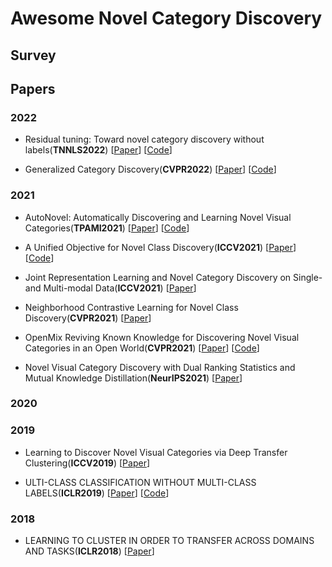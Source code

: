 # Awesome Novel Category Discovery

## Survey

## Papers

### 2022

- <a name="todo"></a> Residual tuning: Toward novel category discovery without labels(**TNNLS2022**) [[Paper](https://ieeexplore.ieee.org/document/9690577)] [[Code](https://github.com/liuyudut/ResTune)]

- <a name="todo"></a> Generalized Category Discovery(**CVPR2022**) [[Paper](https://arxiv.org/abs/2201.02609)] [[Code](https://github.com/sgvaze/generalized-category-discovery)]

### 2021

- <a name="todo"></a> AutoNovel: Automatically Discovering and Learning Novel Visual Categories(**TPAMI2021**) [[Paper](https://ieeexplore.ieee.org/abstract/document/9464163)] [[Code](https://github.com/k-han/AutoNovel)]

- <a name="todo"></a> A Unified Objective for Novel Class Discovery(**ICCV2021**) [[Paper](https://openaccess.thecvf.com/content/ICCV2021/html/Fini_A_Unified_Objective_for_Novel_Class_Discovery_ICCV_2021_paper.html)] [[Code](https://github.com/DonkeyShot21/UNO)]

- <a name="todo"></a> Joint Representation Learning and Novel Category Discovery on Single- and Multi-modal Data(**ICCV2021**) [[Paper](https://openaccess.thecvf.com/content/ICCV2021/papers/Jia_Joint_Representation_Learning_and_Novel_Category_Discovery_on_Single-_and_ICCV_2021_paper.pdf)]

- <a name="todo"></a> Neighborhood Contrastive Learning for Novel Class Discovery(**CVPR2021**) [[Paper](https://openaccess.thecvf.com/content/CVPR2021/html/Zhong_Neighborhood_Contrastive_Learning_for_Novel_Class_Discovery_CVPR_2021_paper.html)]

- <a name="todo"></a> OpenMix Reviving Known Knowledge for Discovering Novel Visual Categories in an Open World(**CVPR2021**) [[Paper](https://openaccess.thecvf.com/content/CVPR2021/html/Zhong_OpenMix_Reviving_Known_Knowledge_for_Discovering_Novel_Visual_Categories_in_CVPR_2021_paper.html)] [[Code]()]

- <a name="todo"></a> Novel Visual Category Discovery with Dual Ranking Statistics and Mutual Knowledge Distillation(**NeurIPS2021**) [[Paper](https://proceedings.neurips.cc/paper/2021/hash/c203d8a151612acf12457e4d67635a95-Abstract.html)]
### 2020

### 2019

- <a name="todo"></a> Learning to Discover Novel Visual Categories via Deep Transfer Clustering(**ICCV2019**) [[Paper](https://openaccess.thecvf.com/content_ICCV_2019/html/Han_Learning_to_Discover_Novel_Visual_Categories_via_Deep_Transfer_Clustering_ICCV_2019_paper.html)]

- <a name="todo"></a> ULTI-CLASS CLASSIFICATION WITHOUT MULTI-CLASS LABELS(**ICLR2019**) [[Paper](https://arxiv.org/abs/1901.00544)] [[Code](https://github.com/GT-RIPL/L2C)]

### 2018

- <a name="todo"></a> LEARNING TO CLUSTER IN ORDER TO TRANSFER ACROSS DOMAINS AND TASKS(**ICLR2018**) [[Paper](https://arxiv.org/abs/1711.10125)]
